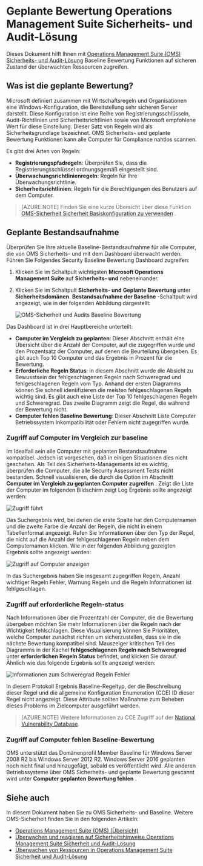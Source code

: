 <properties
   pageTitle="Operations Management Suite Sicherheit und Audits Lösung Baseline | Microsoft Azure"
   description="Dieses Dokument beschreibt die OMS Sicherheit und Lösung zu eine Baseline Bewertung aller überwachten Computer für Compliance und Sicherheit führen."
   services="operations-management-suite"
   documentationCenter="na"
   authors="YuriDio"
   manager="swadhwa"
   editor=""/>

<tags
   ms.service="operations-management-suite"
   ms.devlang="na"
   ms.topic="hero-article"
   ms.tgt_pltfrm="na"
   ms.workload="na"
   ms.date="09/08/2016"
   ms.author="yurid"/>

# <a name="baseline-assessment-in-operations-management-suite-security-and-audit-solution"></a>Geplante Bewertung Operations Management Suite Sicherheits- und Audit-Lösung

Dieses Dokument hilft Ihnen mit [Operations Management Suite (OMS) Sicherheits- und Audit-Lösung](operations-management-suite-overview.md) Baseline Bewertung Funktionen auf sicheren Zustand der überwachten Ressourcen zugreifen.

## <a name="what-is-baseline-assessment"></a>Was ist die geplante Bewertung?

Microsoft definiert zusammen mit Wirtschaftsregeln und Organisationen eine Windows-Konfiguration, die Bereitstellung sehr sicheren Server darstellt. Diese Konfiguration ist eine Reihe von Registrierungsschlüsseln, Audit-Richtlinien und Sicherheitsrichtlinien sowie von Microsoft empfohlene Wert für diese Einstellung. Dieser Satz von Regeln wird als Sicherheitsgrundlage bezeichnet. OMS Sicherheits- und geplante Bewertung Funktionen kann alle Computer für Compliance nahtlos scannen. 

Es gibt drei Arten von Regeln:

- **Registrierungspfadregeln**: Überprüfen Sie, dass die Registrierungsschlüssel ordnungsgemäß eingestellt sind.
- **Überwachungsrichtlinienregeln**: Regeln für Ihre Überwachungsrichtlinie.
- **Sicherheitsrichtlinien**: Regeln für die Berechtigungen des Benutzers auf dem Computer.

> [AZURE.NOTE] Finden Sie eine kurze Übersicht über diese Funktion [OMS-Sicherheit Sicherheit Basiskonfiguration zu verwenden](https://blogs.technet.microsoft.com/msoms/2016/08/12/use-oms-security-to-assess-the-security-configuration-baseline/) .

## <a name="security-baseline-assessment"></a>Geplante Bestandsaufnahme

Überprüfen Sie Ihre aktuelle Baseline-Bestandsaufnahme für alle Computer, die von OMS Sicherheits- und mit dem Dashboard überwacht werden.  Führen Sie Folgendes Security Baseline Bewertung Dashboard zugreifen:

1. Klicken Sie im Schaltpult wichtigsten **Microsoft Operations Management Suite** auf **Sicherheits- und** nebeneinander.
2. Klicken Sie im Schaltpult **Sicherheits- und** **Geplante Bewertung** unter **Sicherheitsdomänen**. **Bestandsaufnahme der Baseline** -Schaltpult wird angezeigt, wie in der folgenden Abbildung dargestellt:
    
    ![OMS-Sicherheit und Audits Baseline Bewertung](./media/oms-security-baseline/oms-security-baseline-fig1.png)

Das Dashboard ist in drei Hauptbereiche unterteilt:

- **Computer im Vergleich zu geplanten**: Dieser Abschnitt enthält eine Übersicht über die Anzahl der Computer, auf die zugegriffen wurde und den Prozentsatz der Computer, auf denen die Beurteilung übergeben. Es gibt auch Top 10 Computer und das Ergebnis in Prozent für die Bewertung.
- **Erforderliche Regeln Status**: in diesem Abschnitt wurde die Absicht zu Bewusstsein der fehlgeschlagenen Regeln nach Schweregrad und fehlgeschlagenen Regeln vom Typ. Anhand der ersten Diagramms können Sie schnell identifizieren die meisten fehlgeschlagenen Regeln wichtig sind. Es gibt auch eine Liste der Top 10 fehlgeschlagenen Regeln und Schweregrad. Das zweite Diagramm zeigt die Regel, die während der Bewertung nicht. 
- **Computer fehlen Baseline Bewertung**: Dieser Abschnitt Liste Computer Betriebssystem Inkompatibilität oder Fehlern nicht zugegriffen wurde. 

### <a name="accessing-computers-compared-to-baseline"></a>Zugriff auf Computer im Vergleich zur baseline

Im Idealfall sein alle Computer mit geplanten Bestandsaufnahme kompatibel. Jedoch ist vorgesehen, daß in einigen Situationen dies nicht geschehen. Als Teil des Sicherheits-Managements ist es wichtig, überprüfen die Computer, die alle Security Assessment Tests nicht bestanden. Schnell visualisieren, die durch die Option im Abschnitt **Computer im Vergleich zu geplanten** **Computer zugreifen** . Zeigt die Liste der Computer im folgenden Bildschirm zeigt Log Ergebnis sollte angezeigt werden:

![Zugriff führt](./media/oms-security-baseline/oms-security-baseline-fig2.png)

Das Suchergebnis wird, bei denen die erste Spalte hat den Computernamen und die zweite Farbe die Anzahl der Regeln, die nicht in einem Tabellenformat angezeigt. Rufen Sie Informationen über den Typ der Regel, die nicht auf die Anzahl der fehlgeschlagenen Regeln neben dem Computernamen klicken. Wie in der folgenden Abbildung gezeigten Ergebnis sollte angezeigt werden:

![Zugriff auf Computer anzeigen](./media/oms-security-baseline/oms-security-baseline-fig3.png)

In das Suchergebnis haben Sie insgesamt zugegriffen Regeln, Anzahl wichtiger Regeln Fehler, Warnung Regeln und die Regeln Informationen ist fehlgeschlagen.

### <a name="accessing-required-rules-status"></a>Zugriff auf erforderliche Regeln-status

Nach Informationen über die Prozentzahl der Computer, die die Bewertung übergeben möchten Sie mehr Informationen über die Regeln nach der Wichtigkeit fehlschlagen. Diese Visualisierung können Sie Prioritäten, welche Computer zunächst richten um sicherzustellen, dass sie in die nächste Bewertung kompatibel sind. Mauszeiger kritischen Teil des Diagramms in der Kachel **fehlgeschlagenen Regeln nach Schweregrad** unter **erforderlichen Regeln Status** befindet, und klicken Sie darauf. Ähnlich wie das folgende Ergebnis sollte angezeigt werden:

![Informationen zum Schweregrad Regeln Fehler](./media/oms-security-baseline/oms-security-baseline-fig4.png) 

In diesem Protokoll Ergebnis Baseline-Regeltyp, der die Beschreibung dieser Regel und die allgemeine Konfiguration Enumeration (CCE) ID dieser Regel nicht angezeigt. Diese Attribute sollten Maßnahme zum Beheben dieses Problems im Zielcomputer ausgeführt werden.

> [AZURE.NOTE] Weitere Informationen zu CCE Zugriff auf der [National Vulnerability Database](https://nvd.nist.gov/cce/index.cfm).

### <a name="accessing-computers-missing-baseline-assessment"></a>Zugriff auf Computer fehlen Baseline-Bewertung

OMS unterstützt das Domänenprofil Member Baseline für Windows Server 2008 R2 bis Windows Server 2012 R2. Windows Server 2016 geplanten noch nicht final und hinzugefügt, sobald es veröffentlicht wird. Alle anderen Betriebssysteme über OMS Sicherheits- und geplante Bewertung gescannt wird unter **Computer geplanten Bewertung fehlen** .

## <a name="see-also"></a>Siehe auch

In diesem Dokument haben Sie zu OMS Sicherheits- und Baseline. Weitere OMS-Sicherheit finden Sie in den folgenden Artikeln:

- [Operations Management Suite (OMS) (Übersicht)](operations-management-suite-overview.md)
- [Überwachen und reagieren auf Sicherheitshinweise Operations Management Suite Sicherheit und Audit-Lösung](oms-security-responding-alerts.md)
- [Überwachen von Ressourcen in Operations Management Suite Sicherheit und Audit-Lösung](oms-security-monitoring-resources.md)

